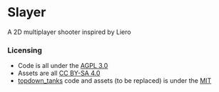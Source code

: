 # Slayer

A 2D multiplayer shooter inspired by Liero

### Licensing

* Code is all under the [AGPL 3.0](https://www.gnu.org/licenses/agpl-3.0.en.html)
* Assets are all [CC BY-SA 4.0](https://creativecommons.org/licenses/by-sa/4.0/)
* [topdown_tanks](https://github.com/kidscancode/topdown_tanks) code and assets (to be replaced) is under the [MIT](https://opensource.org/licenses/MIT)
